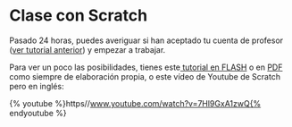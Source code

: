 
# Clase con Scratch

Pasado 24 horas, puedes averiguar si han aceptado tu cuenta de profesor ([ver tutorial anterior](abrir_cuenta_como_profesor.html)) y empezar a trabajar. 

Para ver un poco las posibilidades, tienes este[ tutorial en FLASH](http://aularagon.catedu.es/materialesaularagon2013/scratch/videos/clase_scratch.htm) o en [PDF ](http://aularagon.catedu.es/materialesaularagon2013/scratch/videos/clase_scratch.pdf)como siempre de elaboración propia, o este vídeo de Youtube de Scratch pero en inglés:

{% youtube %}https//www.youtube.com/watch?v=7Hl9GxA1zwQ{% endyoutube %}
